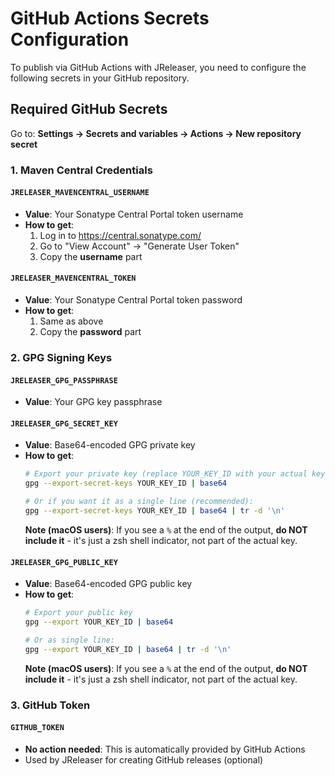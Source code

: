# GitHub Actions Secrets Configuration

To publish via GitHub Actions with JReleaser, you need to configure the following secrets in your GitHub repository.

## Required GitHub Secrets

Go to: **Settings → Secrets and variables → Actions → New repository secret**

### 1. Maven Central Credentials

#### `JRELEASER_MAVENCENTRAL_USERNAME`
- **Value**: Your Sonatype Central Portal token username
- **How to get**: 
  1. Log in to https://central.sonatype.com/
  2. Go to "View Account" → "Generate User Token"
  3. Copy the **username** part

#### `JRELEASER_MAVENCENTRAL_TOKEN`
- **Value**: Your Sonatype Central Portal token password
- **How to get**: 
  1. Same as above
  2. Copy the **password** part

### 2. GPG Signing Keys

#### `JRELEASER_GPG_PASSPHRASE`
- **Value**: Your GPG key passphrase

#### `JRELEASER_GPG_SECRET_KEY`
- **Value**: Base64-encoded GPG private key
- **How to get**:
  ```bash
  # Export your private key (replace YOUR_KEY_ID with your actual key ID)
  gpg --export-secret-keys YOUR_KEY_ID | base64
  
  # Or if you want it as a single line (recommended):
  gpg --export-secret-keys YOUR_KEY_ID | base64 | tr -d '\n'
  ```
  **Note (macOS users)**: If you see a `%` at the end of the output, **do NOT include it** - it's just a zsh shell indicator, not part of the actual key.

#### `JRELEASER_GPG_PUBLIC_KEY`
- **Value**: Base64-encoded GPG public key
- **How to get**:
  ```bash
  # Export your public key
  gpg --export YOUR_KEY_ID | base64
  
  # Or as single line:
  gpg --export YOUR_KEY_ID | base64 | tr -d '\n'
  ```
  **Note (macOS users)**: If you see a `%` at the end of the output, **do NOT include it** - it's just a zsh shell indicator, not part of the actual key.

### 3. GitHub Token

#### `GITHUB_TOKEN`
- **No action needed**: This is automatically provided by GitHub Actions
- Used by JReleaser for creating GitHub releases (optional)
